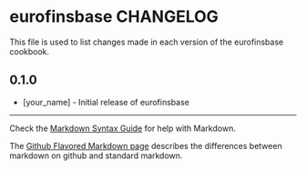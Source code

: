 # eurofinsbase CHANGELOG

This file is used to list changes made in each version of the eurofinsbase cookbook.

## 0.1.0
- [your_name] - Initial release of eurofinsbase

- - -
Check the [Markdown Syntax Guide](http://daringfireball.net/projects/markdown/syntax) for help with Markdown.

The [Github Flavored Markdown page](http://github.github.com/github-flavored-markdown/) describes the differences between markdown on github and standard markdown.
